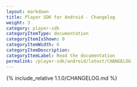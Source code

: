 ```yaml
---
layout: markdown
title: Player SDK for Android - Changelog
weight: 3
category: player-sdk
categoryItemType: documentation
categoryItemIsShown: 0
categoryItemWidth: 6
categoryItemDescription:
categoryItemLabel: Read the documentation
permalink: /player-sdk/android/latest/CHANGELOG
---
```

{% include_relative 1.1.0/CHANGELOG.md  %}

